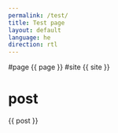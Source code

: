 ```yaml
---
permalink: /test/
title: Test page
layout: default
language: he
direction: rtl
---
```

#page
  {{ page }}
#site
  {{ site }}
# post
  {{ post }}


